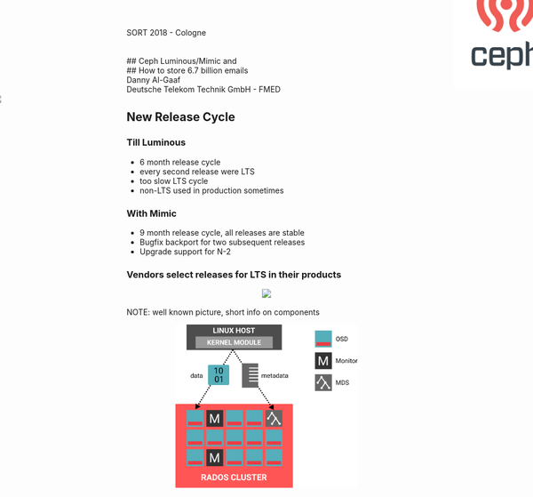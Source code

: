 <!-- .slide: data-state="cover" id="cover-page" data-timing="20" -->
<img src="images/Ceph_Logo_Stacked_RGB_120411_fa.png" style="width:20%; left: 85%; top:-2%; position: absolute">
SORT 2018 - Cologne
<br>
<br>
<br>
## Ceph Luminous/Mimic
and 
<br>
## How to store 6.7 billion emails
<br>
Danny Al-Gaaf <br>
Deutsche Telekom Technik GmbH - FMED
<br>
<img src="images/T_Logo_3c_p_DE.png" style="width:10%; left: -1.5%; position: absolute">


<!-- .slide: data-state="section-break" id="ceph-release-timeline-1" data-menu-title="Ceph Release Timeline" data-background-image="images/ceph-release-timeline.png" data-background-size="cover" data-timing="10s" -->


<!-- .slide: data-state="normal" id="ceph-release-timeline-2" data-timing="20s" data-menu-title="New Release Cycle" -->
## New Release Cycle

### Till Luminous <!-- .element class="fragment" data-fragment-index="1"-->
* 6 month release cycle <!-- .element class="fragment" data-fragment-index="1"-->
* every second release were LTS <!-- .element class="fragment" data-fragment-index="1"-->
* too slow LTS cycle <!-- .element class="fragment" data-fragment-index="1"-->
* non-LTS used in production sometimes <!-- .element class="fragment" data-fragment-index="1"-->

### With Mimic <!-- .element class="fragment" data-fragment-index="2"-->
* 9 month release cycle, all releases are stable <!-- .element class="fragment" data-fragment-index="2"-->
* Bugfix backport for two subsequent releases <!-- .element class="fragment" data-fragment-index="2"-->
* Upgrade support for N-2 <!-- .element class="fragment" data-fragment-index="2"-->

### Vendors select releases for LTS in their products <!-- .element class="fragment" data-fragment-index="3"-->


<!-- .slide: data-state="normal" id="ceph-overview" data-timing="20s" data-menu-title="Ceph Components" -->
<center><img src="images/ceph-stack.svg" style="width:90%"></center>

NOTE: well known picture, short info on components


<!-- .slide: data-state="normal" id="ceph-daemons" data-timing="20s" data-menu-title="Ceph Daemons" -->
<center><img src="images/cephfs_legend.svg" style="width:65%"></center>

